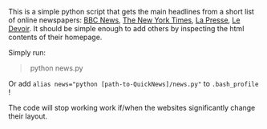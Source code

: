 This is a simple python script that gets the main headlines from a short list of online newspapers: [BBC News](https://www.bbc.com/news), [The New York Times](https://www.nytimes.com/), [La Presse](https://www.lapresse.ca), [Le Devoir](https://www.ledevoir.com). It should be simple enough to add others by inspecting the html contents of their homepage.

Simply run:
> python news.py

Or add `alias news="python [path-to-QuickNews]/news.py"` to `.bash_profile` !
 

 
The code will stop working work if/when the websites significantly change their layout.
